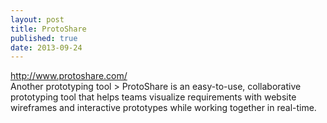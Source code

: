 ```yaml
---
layout: post
title: ProtoShare
published: true
date: 2013-09-24
---
```

<!-- categories:
- Links
tags:
- collaboration
- delicious
- Design
- forblog
- links
- prototype
- prototyping
- software
- tools
- webdesign
- wireframe
- wireframes
- wireframing
status: publish
type: post
published: true
meta:
  _wpas_done_all: '1' -->

<p><a href="http://www.protoshare.com/">http://www.protoshare.com/</a><br />
Another prototyping tool &gt; ProtoShare is an easy-to-use, collaborative prototyping tool that helps teams visualize requirements with website wireframes and interactive prototypes while working together in real-time.</p>
